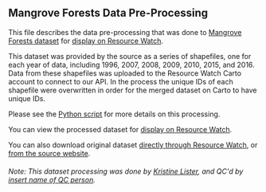 ## Mangrove Forests Data Pre-Processing
This file describes the data pre-processing that was done to [Mangrove Forests dataset](https://data.unep-wcmc.org/datasets/45) for [display on Resource Watch](https://resourcewatch.org/data/explore/386314c4-ab42-47a7-b2cd-596b788e114d).

This dataset was provided by the source as a series of shapefiles, one for each year of data, including 1996, 2007, 2008, 2009, 2010, 2015, and 2016. Data from these shapefiles was uploaded to the Resource Watch Carto account to connect to our API. In the process the unique IDs of each shapefile were overwritten in order for the merged dataset on Carto to have unique IDs.

Please see the [Python script](https://github.com/resource-watch/data-pre-processing/blob/master/for_005a_mangrove_forests/for_005a_mangrove_forests.py) for more details on this processing.

You can view the processed dataset for [display on Resource Watch](https://resourcewatch.org/data/explore/386314c4-ab42-47a7-b2cd-596b788e114d).

You can also download original dataset [directly through Resource Watch](https://wri-public-data.s3.amazonaws.com/resourcewatch/for_005a_mangroves.zip), or [from the source website](https://data.unep-wcmc.org/datasets/45).

###### Note: This dataset processing was done by [Kristine Lister](https://www.wri.org/profile/kristine-lister), and QC'd by [insert name of QC person](https://www.wri.org/profile/firstname-lastname).
